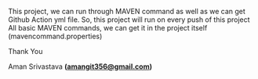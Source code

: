 This project, we can run through MAVEN command as well as we can get Github Action yml file. 
So, this project will run on every push of this project
All basic MAVEN commands, we can get it in the project itself (mavencommand.properties)

Thank You

Aman Srivastava
**(amangit356@gmail.com)**
